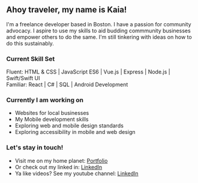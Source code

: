 ## Ahoy traveler, my name is Kaia!

I'm a freelance developer based in Boston. I have a passion for community advocacy. I aspire to use my skills to aid budding commmunity businesses and empower others to do the same. I'm still tinkering with ideas on how to do this sustainably.

### Current Skill Set 

Fluent: HTML & CSS | JavaScript ES6 | Vue.js | Express | Node.js | Swift/Swift UI <br />
Familiar: React | C# | SQL | Android Development

### Currently I am working on 
- Websites for local businesses 
- My Mobile development skills 
- Exploring web and mobile design standards 
- Exploring accessibility in mobile and web design 

### Let's stay in touch!
- Visit me on my home planet: <a href="https://www.kaiawalters.com">Portfolio</a>
- Or check out my linked in: <a href="https://www.linkedin.com/in/ellienguyendev/">LinkedIn</a> 
- Ya like videos? See my youtube channel: <a href="https://www.linkedin.com/in/ellienguyendev/">LinkedIn</a> 
